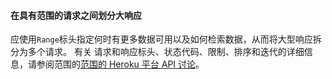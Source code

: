 #### 在具有范围的请求之间划分大响应

应使用`Range`标头指定何时有更多数据可用以及如何检索数据，从而将大型响应拆分为多个请求。
有关 请求和响应标头、状态代码、限制、排序和迭代的详细信息，请参阅范围的[范围的 Heroku 平台 API 讨论](https://devcenter.heroku.com/articles/platform-api-reference#ranges)。